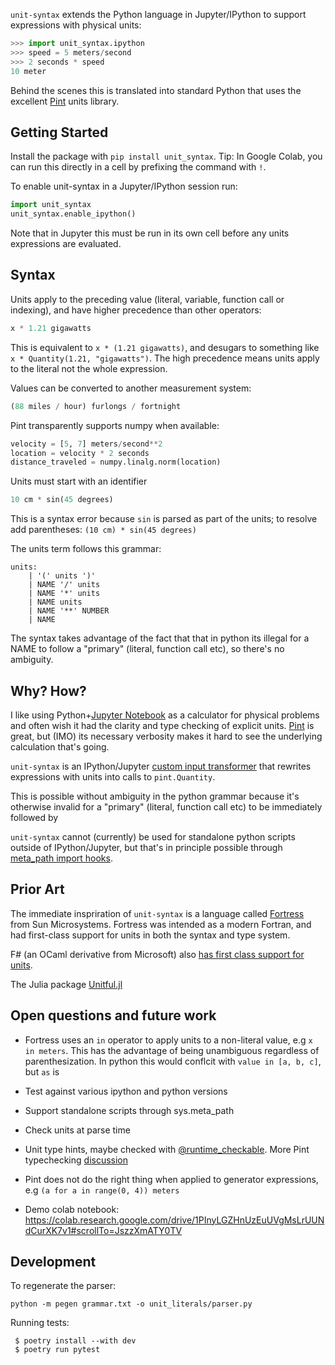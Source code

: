 `unit-syntax` extends the Python language in Jupyter/IPython to support expressions with physical units:

```python
>>> import unit_syntax.ipython
>>> speed = 5 meters/second
>>> 2 seconds * speed
10 meter
```

Behind the scenes this is translated into standard Python that uses the excellent [Pint](https://pint.readthedocs.io/) units library.

## Getting Started

Install the package with `pip install unit_syntax`.  Tip: In Google Colab, you can run this directly in a cell by prefixing the command with `!`.

To enable unit-syntax in a Jupyter/IPython session run:

```python
import unit_syntax
unit_syntax.enable_ipython()
```

Note that in Jupyter this must be run in its own cell before any units expressions are evaluated.

## Syntax

Units apply to the preceding value (literal, variable, function call or indexing), and have higher precedence than other operators:

```python
x * 1.21 gigawatts
```

This is equivalent to `x * (1.21 gigawatts)`, and desugars to something like `x * Quantity(1.21, "gigawatts")`.  The high precedence means units apply to the literal not the whole expression.

Values can be converted to another measurement system:

```python
(88 miles / hour) furlongs / fortnight
```

Pint transparently supports numpy when available:

```python
velocity = [5, 7] meters/second**2
location = velocity * 2 seconds
distance_traveled = numpy.linalg.norm(location)
```

Units must start with an identifier

```python
10 cm * sin(45 degrees)
```

This is a syntax error because `sin` is parsed as part of the units; to resolve add parentheses: `(10 cm) * sin(45 degrees)`


The units term follows this grammar:

```
units:
    | '(' units ')'
    | NAME '/' units
    | NAME '*' units
    | NAME units
    | NAME '**' NUMBER
    | NAME
```

The syntax takes advantage of the fact that that in python its illegal for a NAME to follow a "primary" (literal, function call etc), so there's no ambiguity.  

## Why?  How?

I like using Python+[Jupyter Notebook](https://jupyter.org/) as a calculator for physical problems and often wish it had the clarity and type checking of explicit units. [Pint](https://pint.readthedocs.io/) is great, but (IMO) its necessary verbosity makes it hard to see the underlying calculation that's going.

`unit-syntax` is an IPython/Jupyter [custom input transformer](https://ipython.readthedocs.io/en/stable/config/inputtransforms.html) that rewrites expressions with units into calls to `pint.Quantity`.

This is possible without ambiguity in the python grammar because it's otherwise invalid for a "primary" (literal, function call etc) to be immediately followed by 

`unit-syntax` cannot (currently) be used for standalone python scripts outside of IPython/Jupyter, but that's in principle possible through [meta_path import hooks](https://docs.python.org/3/reference/import.html#the-meta-path).

## Prior Art

The immediate inspriration of `unit-syntax` is a language called [Fortress](https://citeseerx.ist.psu.edu/viewdoc/download?doi=10.1.1.180.6323&rep=rep1&type=pdf
) from Sun Microsystems.  Fortress was intended as a modern Fortran, and had first-class support for units in both the syntax and type system.

F# (an OCaml derivative from Microsoft) also [has first class support for units](https://en.wikibooks.org/wiki/F_Sharp_Programming/Units_of_Measure).

The Julia package [Unitful.jl](http://painterqubits.github.io/Unitful.jl/stable/)


## Open questions and future work

 * Fortress uses an `in` operator to apply units to a non-literal value, e.g `x in meters`.  This has the advantage of being unambiguous regardless of parenthesization.  In python this would conflcit with `value in [a, b, c]`, but `as` is

  
 * Test against various ipython and python versions
 * Support standalone scripts through sys.meta_path
 * Check units at parse time
 * Unit type hints, maybe checked with [@runtime_checkable](https://docs.python.org/3/library/typing.html#typing.runtime_checkable).  More Pint typechecking [discussion](https://github.com/hgrecco/pint/issues/1166)
 * Pint does not do the right thing when applied to generator expressions, e.g `(a for a in range(0, 4)) meters`
 * Demo colab notebook: https://colab.research.google.com/drive/1PInyLGZHnUzEuUVgMsLrUUNdCurXK7v1#scrollTo=JszzXmATY0TV


## Development

To regenerate the parser:

`python -m pegen grammar.txt -o unit_literals/parser.py`

Running tests:

```
 $ poetry install --with dev
 $ poetry run pytest
```
